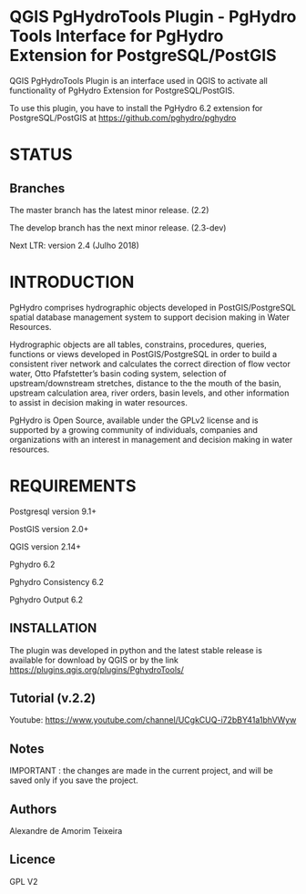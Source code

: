 # QGIS PgHydroTools Plugin - PgHydro Tools Interface for PgHydro Extension for PostgreSQL/PostGIS

QGIS PgHydroTools Plugin is an interface used in QGIS to activate all functionality of PgHydro Extension for PostgreSQL/PostGIS.

To use this plugin, you have to install the PgHydro 6.2 extension for PostgreSQL/PostGIS at https://github.com/pghydro/pghydro

# STATUS

## Branches

The master branch has the latest minor release. (2.2)

The develop branch has the next minor release. (2.3-dev)

Next LTR: version 2.4 (Julho 2018)

# INTRODUCTION

PgHydro comprises hydrographic objects developed in PostGIS/PostgreSQL spatial database management system to support decision making in Water Resources.

Hydrographic objects are all  tables, constrains, procedures, queries, functions or views developed in PostGIS/PostgreSQL in order to build a consistent river network and calculates the correct direction of flow vector water, Otto Pfafstetter’s basin coding system, selection of  upstream/downstream stretches, distance to the the mouth of the basin, upstream calculation area, river orders, basin levels, and other information to assist in decision making in water resources.

PgHydro is Open Source, available under the GPLv2 license and is supported by a growing community of individuals, companies and organizations with an interest in management and decision making in water resources.

# REQUIREMENTS

Postgresql version 9.1+

PostGIS version 2.0+

QGIS version 2.14+

Pghydro 6.2

Pghydro Consistency 6.2

Pghydro Output 6.2

## INSTALLATION

The plugin was developed in python and the latest stable release is available for download by QGIS or by the link https://plugins.qgis.org/plugins/PghydroTools/

## Tutorial (v.2.2)

Youtube: https://www.youtube.com/channel/UCgkCUQ-i72bBY41a1bhVWyw

## Notes

IMPORTANT : the changes are made in the current project, and will be saved only if you save the project.

## Authors

Alexandre de Amorim Teixeira

## Licence

GPL V2
